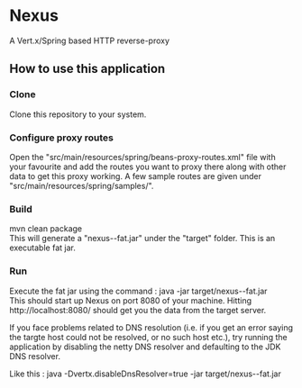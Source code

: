 # Nexus
A Vert.x/Spring based HTTP reverse-proxy

## How to use this application
### Clone
Clone this repository to your system.

### Configure proxy routes
Open the "src/main/resources/spring/beans-proxy-routes.xml" file with your favourite and add the routes you want to proxy there along with other data to get this proxy working. A few sample routes are given under "src/main/resources/spring/samples/".    

### Build
mvn clean package    
This will generate a "nexus-<version>-fat.jar" under the "target" folder. This is an executable fat jar.

### Run
Execute the fat jar using the command : java -jar target/nexus-<version>-fat.jar    
This should start up Nexus on port 8080 of your machine. Hitting http://localhost:8080/<your proxied routes> should get you the data from the target server.

If you face problems related to DNS resolution (i.e. if you get an error saying the targte host could not be resolved, or no such host etc.), try running the application by disabling the netty DNS resolver and defaulting to the JDK DNS resolver.

Like this : java -Dvertx.disableDnsResolver=true -jar target/nexus-<version>-fat.jar    
